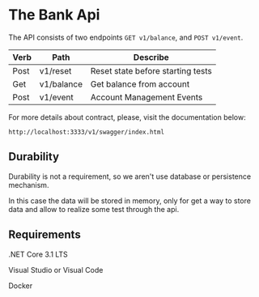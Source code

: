 # The Bank Api

The API consists of two endpoints ``GET v1/balance``, and ``POST v1/event``.

| Verb | Path       | Describe                          |
|------|------------|-----------------------------------|
| Post | v1/reset   | Reset state before starting tests |
| Get  | v1/balance | Get balance from account          |
| Post | v1/event   | Account Management Events         |

For more details about contract, please, visit the documentation below:

``http://localhost:3333/v1/swagger/index.html``

## Durability

Durability is not a requirement, so we aren't use database or persistence mechanism.

In this case the data will be stored in memory, only for get a way to store data and allow to realize some test through the api.

## Requirements

.NET Core 3.1 LTS

Visual Studio or Visual Code

Docker
